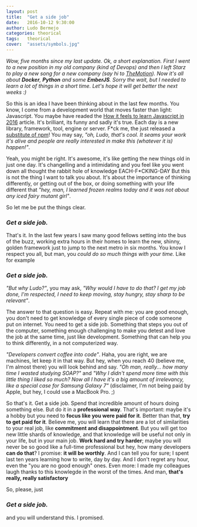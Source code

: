 ```yaml
---
layout: post
title:  "Get a side job"
date:   2016-10-12 9:30:00
author: Ludo Bermejo
categories: theorical 
tags:	theorical
cover:  "assets/symbols.jpg"
---
```


*Wow, five months since my last update. Ok, a short explanation. First I went to a new position in my old company (kind of Devops) and then I left Starz to play a new song for a new company (say hi to [TheMotion](http://www.themotion.com)). Now it's all about __Docker__, __Python__ and some __EmberJS__. Sorry the wait, but I needed to learn a lot of things in a short time. Let's hope it will get better the next weeks :)*

So this is an idea I have been thinking about in the last few months. You know, I come from a development world that moves faster than light: Javascript. You maybe have readed the [How it feels to learn Javascript in 2016](https://hackernoon.com/how-it-feels-to-learn-javascript-in-2016-d3a717dd577f#.fu0l1d9kx) article. It's brilliant, its funny and sadly it's true. Each day is a new library, framework, tool, engine or server. F*ck me, the just released a [substitute of npm](https://www.google.es/url?sa=t&rct=j&q=&esrc=s&source=web&cd=2&cad=rja&uact=8&ved=0ahUKEwje7tbJ1tXPAhWBAxoKHRkZBR0QFggkMAE&url=https%3A%2F%2Fcode.facebook.com%2Fposts%2F1840075619545360%2Fyarn-a-new-package-manager-for-javascript%2F&usg=AFQjCNHMrvU732PP1S1n8f_f8cDUcmM-6Q&sig2=7UUKCSthNFESKaWrvhH7jw&bvm=bv.135475266,d.d2s)! You may say, *"oh, Ludo, that's cool. It seams your work it's alive and people are really interested in make this (whatever it is) happen!"*.

Yeah, you might be right. It's awesome, it's like getting the new things old in just one day. It's changelling and a intimidating and you feel like you went down all thought the rabbit hole of knowledge EACH-F*CKING-DAY But this is not the thing I want to talk you about. It's about the importance of thinking differently, or getting out of the box, or doing something with your life different that *"hey, man, I learned frozen realms today and it was not about any iced fairy mutant girl"*. 

So let me be put the things clear.

### _Get a side job._

That's it. In the last few years I saw many good fellows setting into the bus of the buzz, working extra hours in their homes to learn the new, shinny, golden framework just to jump to the next metro in six months. You know I respect you all, but man, you *could do so much things with your time.* Like for example

### _Get a side job._

*"But why Ludo?"*, you may ask, *"Why would I have to do that? I get my job done, I'm respected, I need to keep moving, stay hungry, stay sharp to be relevant"*.

The answer to that question is easy. Repeat with me: you are good enough, you don't need to get knowledge of every single piece of code someone put on internet. You need to get a side job. Something that steps you out of the computer, something enough challenging to make you detest and love the job at the same time, just like development. Something that can help you to think differently, in a not computerized way.

*"Developers convert coffee into code"*. Haha, you are right, we are machines, let keep it in that way. But hey, when you reach 40 (believe me, I'm almost there) you will look behind and say. *"Oh man, really... how many time I wasted studying SOAP?"* and *"Why I didn't spend more time with this little thing I liked so much? Now all I have it's a big amount of irrelevancy, like a special case for Samsung Galaxy 7"* (disclaimer, I'm not being paid by Apple, but hey, I could use a MacBook Pro. ;)

So that's it. Get a side job. Spend that incredible amount of hours doing something else. But do it in a **professional way**. That's important: maybe it's a hobby but you need to **focus like you were paid for it**. Better than that, **try to get paid for it**. Believe me, you will learn that there are a lot of similarities to your real job, like **commitment and disappointment**. But you will get too new little shards of knowledge, and that knowledge will be useful not only in your life, but in your main job. **Work hard and try harder**; maybe you will never be so good like a full-time professional but hey, how many developers **can do that**? I promise: **it will be worthly**. And I can tell you for sure; I spent last ten years learning how to write, day by day. And I don't regret any hour, even the "you are no good enough" ones. Even more: I made my colleagues laugh thanks to this knowlegde in the worst of the times. And man, **that's really, really satisfactory**          

So, please, just
    
### _Get a side job._
    
and you will understand this. I promised.



  
